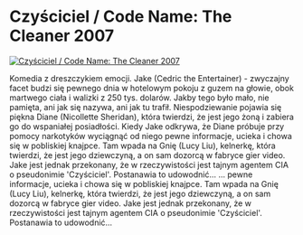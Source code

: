 Czyściciel / Code Name: The Cleaner 2007 
=============
[![Czyściciel / Code Name: The Cleaner 2007 ](http://vidos.pl/images/player.gif)](http://vidos.pl/czysciciel-code-name-the-cleaner-2007)

 Komedia z dreszczykiem emocji. Jake (Cedric the Entertainer) - zwyczajny facet budzi się pewnego dnia w hotelowym pokoju z guzem na głowie, obok martwego ciała i walizki z 250 tys. dolarów. Jakby tego było mało, nie pamięta, ani jak się nazywa, ani jak tu trafił. Niespodziewanie pojawia się piękna Diane (Nicollette Sheridan), która twierdzi, że jest jego żoną i zabiera go do wspaniałej posiadłości. Kiedy Jake odkrywa, że Diane próbuje przy pomocy narkotyków wyciągnąć od niego pewne informacje, ucieka i chowa się w pobliskiej knajpce. Tam wpada na Gnię (Lucy Liu), kelnerkę, która twierdzi, że jest jego dziewczyną, a on sam dozorcą w fabryce gier video. Jake jest jednak przekonany, że w rzeczywistości jest tajnym agentem CIA o pseudonimie 'Czyściciel'. Postanawia to udowodnić...  ... pewne informacje, ucieka i chowa się w pobliskiej knajpce. Tam wpada na Gnię (Lucy Liu), kelnerkę, która twierdzi, że jest jego dziewczyną, a on sam dozorcą w fabryce gier video. Jake jest jednak przekonany, że w rzeczywistości jest tajnym agentem CIA o pseudonimie 'Czyściciel'. Postanawia to udowodnić...
